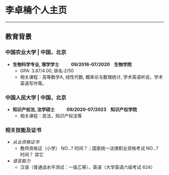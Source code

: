 # 李卓楠个人主页
---
## 教育背景

### 中国农业大学 | 中国，北京
- **生物科学专业, 理学学士 &emsp; &emsp; 09/2016-07/2020 &ensp; 生物学院**
  - GPA: 3.87/4.00, 排名:2/50
  - 相关课程：高等数学A, 线性代数, 概率论与数理统计, 学术英语听说，学术英语写作等。
  
### 中国人民大学 | 中国，北京
- **知识产权法, 法学硕士 &emsp; &emsp; 09/2020-07/2023 &ensp; 知识产权学院**
  - 相关课程：民法，知识产权法等

### 相关技能及证书
- *从业资格证书*
  - 教师资格证（小学） NO...? 时间？；国家统一法律职业资格考试 NO...? 时间？ 其它
- *语言能力*
  - 汉语（普通话水平测试：一级乙等），英语（大学英语六级考试 624）

